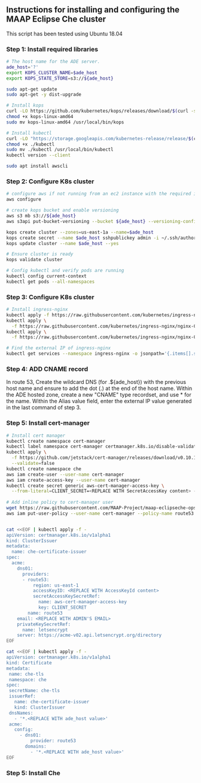## Instructions for installing and configuring the MAAP Eclipse Che cluster

This script has been tested using Ubuntu 18.04

### Step 1: Install required libraries

```bash
# The host name for the ADE server.
ade_host='?'
export KOPS_CLUSTER_NAME=$ade_host
export KOPS_STATE_STORE=s3://${ade_host}

sudo apt-get update
sudo apt-get -y dist-upgrade

# Install kops
curl -LO https://github.com/kubernetes/kops/releases/download/$(curl -s https://api.github.com/repos/kubernetes/kops/releases/latest | grep tag_name | cut -d '"' -f 4)/kops-linux-amd64
chmod +x kops-linux-amd64
sudo mv kops-linux-amd64 /usr/local/bin/kops

# Install kubectl
curl -LO "https://storage.googleapis.com/kubernetes-release/release/$(curl -s https://storage.googleapis.com/kubernetes-release/release/stable.txt)/bin/linux/amd64/kubectl"
chmod +x ./kubectl
sudo mv ./kubectl /usr/local/bin/kubectl
kubectl version --client

sudo apt install awscli
```

### Step 2: Configure K8s cluster

```bash
# configure aws if not running from an ec2 instance with the required iam permissions attached
aws configure

# create kops bucket and enable versioning
aws s3 mb s3://${ade_host}
aws s3api put-bucket-versioning --bucket ${ade_host} --versioning-configuration Status=Enabled

kops create cluster --zones=us-east-1a --name=$ade_host
kops create secret --name $ade_host sshpublickey admin -i ~/.ssh/authorized_keys 
kops update cluster --name $ade_host --yes

# Ensure cluster is ready 
kops validate cluster

# Config kubectl and verify pods are running
kubectl config current-context
kubectl get pods --all-namespaces
```

### Step 3: Configure K8s cluster

```bash
# Install ingress-nginx
kubectl apply -f https://raw.githubusercontent.com/kubernetes/ingress-nginx/nginx-0.26.1/deploy/static/mandatory.yaml
kubectl apply \
  -f https://raw.githubusercontent.com/kubernetes/ingress-nginx/nginx-0.26.1/deploy/static/provider/aws/service-l4.yaml     
kubectl apply \
  -f https://raw.githubusercontent.com/kubernetes/ingress-nginx/nginx-0.26.1/deploy/static/provider/aws/patch-configmap-l4.yaml

# Find the external IP of ingress-nginx
kubectl get services --namespace ingress-nginx -o jsonpath='{.items[].status.loadBalancer.ingress[0].hostname}'
```

### Step 4: ADD CNAME record

In route 53, Create the wildcard DNS (for .${ade_host}) with the previous host name and ensure to add the dot (.) at the end of the host name. 
Within the ADE hosted zone, create a new "CNAME" type recordset, and use * for the name. Within the Alias value field, enter the external IP value generated in the last command of step 3.

### Step 5: Install cert-manager 

```bash
# Install cert manager
kubectl create namespace cert-manager
kubectl label namespace cert-manager certmanager.k8s.io/disable-validation=true
kubectl apply \
  -f https://github.com/jetstack/cert-manager/releases/download/v0.10.1/cert-manager.yaml \
  --validate=false
kubectl create namespace che
aws iam create-user --user-name cert-manager
aws iam create-access-key --user-name cert-manager
kubectl create secret generic aws-cert-manager-access-key \
  --from-literal=CLIENT_SECRET=<REPLACE WITH SecretAccessKey content> -n cert-manager
  
# Add inline policy to cert-manager user
wget https://raw.githubusercontent.com/MAAP-Project/maap-eclipseche-ops/master/k8s-cluster/cert-mgr_additional_permissions.json
aws iam put-user-policy --user-name cert-manager --policy-name route53 --policy-document file://cert-mgr_additional_permissions.json


cat <<EOF | kubectl apply -f -
apiVersion: certmanager.k8s.io/v1alpha1
kind: ClusterIssuer
metadata:
  name: che-certificate-issuer
spec:
  acme:
    dns01:
      providers:
      - route53:
          region: us-east-1
          accessKeyID: <REPLACE WITH AccessKeyId content>
          secretAccessKeySecretRef:
            name: aws-cert-manager-access-key
            key: CLIENT_SECRET
        name: route53
    email: <REPLACE WITH ADMIN'S EMAIL>
    privateKeySecretRef:
      name: letsencrypt
    server: https://acme-v02.api.letsencrypt.org/directory
EOF

cat <<EOF | kubectl apply -f -
apiVersion: certmanager.k8s.io/v1alpha1
kind: Certificate
metadata:
 name: che-tls
 namespace: che
spec:
 secretName: che-tls
 issuerRef:
   name: che-certificate-issuer
   kind: ClusterIssuer
 dnsNames:
   - '*.<REPLACE WITH ade_host value>'
 acme:
   config:
     - dns01:
         provider: route53
       domains:
         - '*.<REPLACE WITH ade_host value>'
EOF
```

### Step 5: Install Che
